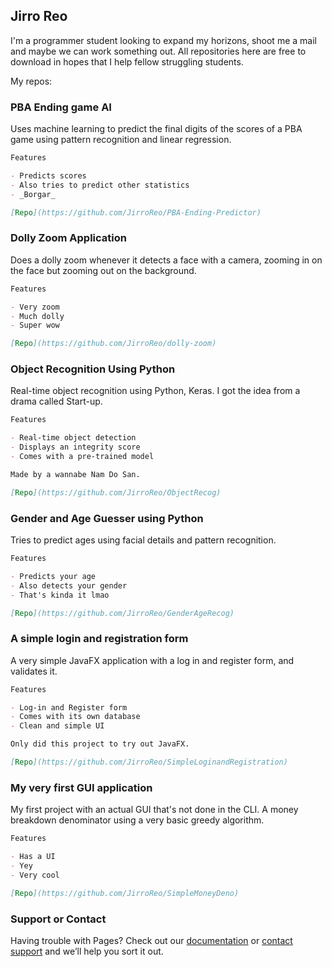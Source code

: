 ## Jirro Reo

I'm a programmer student looking to expand my horizons, shoot me a mail and maybe we can work something out. All repositories here are free to download in hopes that I help fellow struggling students.

My repos:

### PBA Ending game AI

Uses machine learning to predict the final digits of the scores of a PBA game using pattern recognition and linear regression.
```markdown
Features

- Predicts scores
- Also tries to predict other statistics
- _Borgar_

[Repo](https://github.com/JirroReo/PBA-Ending-Predictor)
```

### Dolly Zoom Application

Does a dolly zoom whenever it detects a face with a camera, zooming in on the face but zooming out on the background.
```markdown
Features

- Very zoom
- Much dolly
- Super wow

[Repo](https://github.com/JirroReo/dolly-zoom)
```

### Object Recognition Using Python

Real-time object recognition using Python, Keras. I got the idea from a drama called Start-up.
```markdown
Features

- Real-time object detection
- Displays an integrity score 
- Comes with a pre-trained model

Made by a wannabe Nam Do San.

[Repo](https://github.com/JirroReo/ObjectRecog)
```

### Gender and Age Guesser using Python

Tries to predict ages using facial details and pattern recognition.
```markdown
Features

- Predicts your age 
- Also detects your gender 
- That's kinda it lmao

[Repo](https://github.com/JirroReo/GenderAgeRecog)
```

### A simple login and registration form

A very simple JavaFX application with a log in and register form, and validates it.
```markdown
Features

- Log-in and Register form
- Comes with its own database
- Clean and simple UI

Only did this project to try out JavaFX.

[Repo](https://github.com/JirroReo/SimpleLoginandRegistration)
```

### My very first GUI application 

My first project with an actual GUI that's not done in the CLI. A money breakdown denominator using a very basic greedy algorithm.
```markdown
Features

- Has a UI
- Yey
- Very cool

[Repo](https://github.com/JirroReo/SimpleMoneyDeno)
```

### Support or Contact

Having trouble with Pages? Check out our [documentation](https://docs.github.com/categories/github-pages-basics/) or [contact support](https://support.github.com/contact) and we’ll help you sort it out.
